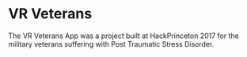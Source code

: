 # VR Veterans

The VR Veterans App was a project built at HackPrinceton 2017 for the military veterans suffering with Post Traumatic Stress Disorder.
